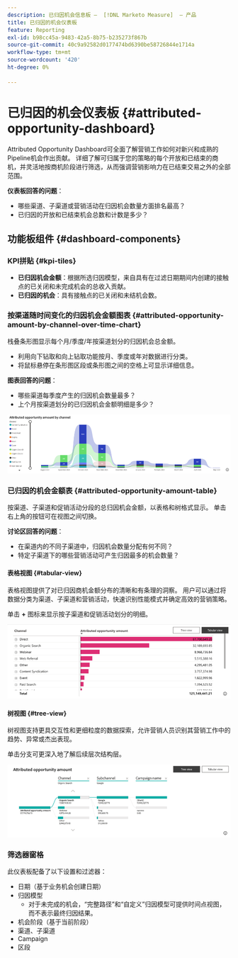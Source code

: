 ```yaml
---
description: 已归因机会信息板 —  [!DNL Marketo Measure]  — 产品
title: 已归因的机会仪表板
feature: Reporting
exl-id: b98cc45a-9483-42a5-8b75-b235273f867b
source-git-commit: 40c9a92582d0177474bd6390be58726844e1714a
workflow-type: tm+mt
source-wordcount: '420'
ht-degree: 0%

---
```


# 已归因的机会仪表板 {#attributed-opportunity-dashboard}

Attributed Opportunity Dashboard可全面了解营销工作如何对新兴和成熟的Pipeline机会作出贡献。 详细了解可归属于您的策略的每个开放和已结束的商机，并灵活地按商机阶段进行筛选，从而强调营销影响力在已结束交易之外的全部范围。

**仪表板回答的问题**：

* 哪些渠道、子渠道或营销活动在归因机会数量方面排名最高？
* 已归因的开放和已结束机会总数和计数是多少？

## 功能板组件 {#dashboard-components}

### KPI拼贴 {#kpi-tiles}

* **已归因机会金额**：根据所选归因模型，来自具有在过滤日期期间内创建的接触点的已关闭和未完成机会的总收入贡献。
* **已归因的机会**：具有接触点的已关闭和未结机会数。

### 按渠道随时间变化的归因机会金额图表 {#attributed-opportunity-amount-by-channel-over-time-chart}

栈叠条形图显示每个月/季度/年按渠道划分的归因机会总金额。

* 利用向下钻取和向上钻取功能按月、季度或年对数据进行分类。
* 将鼠标悬停在条形图区段或条形图之间的空格上可显示详细信息。

**图表回答的问题**：

* 哪些渠道每季度产生的归因机会数量最多？
* 上个月按渠道划分的已归因机会金额明细是多少？

![](assets/attributed-opportunity-dashboard-1.png)

### 已归因的机会金额表 {#attributed-opportunity-amount-table}

按渠道、子渠道和促销活动分段的总归因机会金额，以表格和树格式显示。 单击右上角的按钮可在视图之间切换。

**讨论区回答的问题**：

* 在渠道内的不同子渠道中，归因机会数量分配有何不同？
* 特定子渠道下的哪些营销活动可产生归因最多的机会数量？

#### 表格视图 {#tabular-view}

表格视图提供了对已归因商机金额分布的清晰和有条理的洞察。 用户可以通过将数据分类为渠道、子渠道和营销活动，快速识别性能模式并确定高效的营销策略。

单击 **+** 图标来显示按子渠道和促销活动划分的明细。

![](assets/attributed-opportunity-dashboard-2.png)

#### 树视图 {#tree-view}

树视图支持更具交互性和更细粒度的数据探索，允许营销人员识别其营销工作中的趋势、异常或杰出表现。

单击分支可更深入地了解后续层次结构层。

![](assets/attributed-opportunity-dashboard-3.png)

### 筛选器窗格

此仪表板配备了以下设置和过滤器：

* 日期（基于业务机会创建日期）
* 归因模型
   * 对于未完成的机会，“完整路径”和“自定义”归因模型可提供时间点视图，而不表示最终归因结果。
* 机会阶段（基于当前阶段）
* 渠道、子渠道
* Campaign
* 区段
